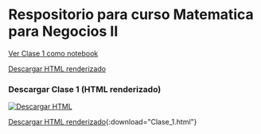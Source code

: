 # Respositorio para curso Matematica para Negocios II
[Ver Clase 1 como notebook](https://nbviewer.jupyter.org/github/iruminot/Matematica_negocios_II/blob/main/clases/Clase_1.ipynb?flush_cache=true&download=1)

[Descargar HTML renderizado](https://github.com/iruminot/Matematica_negocios_II/raw/main/clases/Clase_1.html)


### Descargar Clase 1 (HTML renderizado)
[![Descargar HTML](https://img.shields.io/badge/Descargar-HTML%20Renderizado-blue)](https://github.com/iruminot/Matematica_negocios_II/raw/main/clases/Clase_1.html)

[Descargar HTML renderizado](https://iruminot.github.io/Matematica_negocios_II/docs/Clase_1.html){:download="Clase_1.html"}
